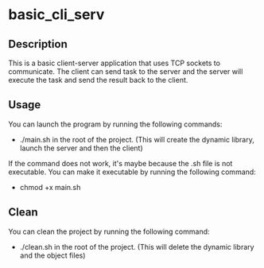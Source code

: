# basic_cli_serv

## Description

This is a basic client-server application that uses TCP sockets to communicate. The client can send task to the server and the server will execute the task and send the result back to the client.

## Usage

You can launch the program by running the following commands:

- ./main.sh in the root of the project. (This will create the dynamic library, launch the server and then the client)

If the command does not work, it's maybe because the .sh file is not executable. You can make it executable by running the following command:

- chmod +x main.sh

## Clean

You can clean the project by running the following command:

- ./clean.sh in the root of the project. (This will delete the dynamic library and the object files)